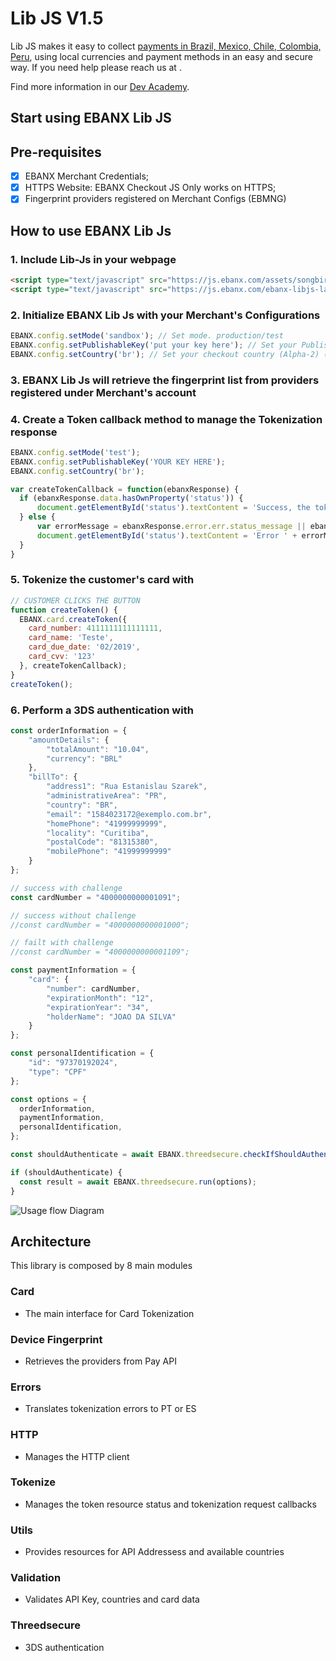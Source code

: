 # Lib JS  V1.5

Lib JS makes it easy to collect [payments in Brazil, Mexico, Chile, Colombia, Peru](https://www.ebanx.com/business/en/), using local currencies and payment methods in an easy and secure way. If you need help please reach us at <developer support channel here>.

Find more information in our [Dev Academy](https://www.ebanx.com/business/en/developers/integrations/lib-js).

## Start using EBANX Lib JS

## Pre-requisites
- [x] EBANX Merchant Credentials;
- [x] HTTPS Website: EBANX Checkout JS Only works on HTTPS;
- [x] Fingerprint providers registered on Merchant Configs (EBMNG)

## How to use EBANX Lib Js
### 1. Include Lib-Js in your webpage
```html
<script type="text/javascript" src="https://js.ebanx.com/assets/songbird/songbird-<dev|prod>.js"></script><!-- use dev or prod according to your needs -->
<script type="text/javascript" src="https://js.ebanx.com/ebanx-libjs-latest.min.js"></script>
```
### 2. Initialize EBANX Lib Js with your Merchant's Configurations
```javascript
EBANX.config.setMode('sandbox'); // Set mode. production/test
EBANX.config.setPublishableKey('put your key here'); // Set your Publishable key. To identify your site to EBANX API you must start by providing your [publishable key](https://developers.ebanx.com/merchant-area/merchant-options).
EBANX.config.setCountry('br'); // Set your checkout country (Alpha-2) (see: https://en.wikipedia.org/wiki/ISO_3166-1).
```
### 3. EBANX Lib Js will retrieve the fingerprint list from providers registered under Merchant's account
### 4. Create a Token callback method to manage the Tokenization response

```javascript
EBANX.config.setMode('test');
EBANX.config.setPublishableKey('YOUR KEY HERE');
EBANX.config.setCountry('br');

var createTokenCallback = function(ebanxResponse) {
  if (ebanxResponse.data.hasOwnProperty('status')) {
      document.getElementById('status').textContent = 'Success, the token is: ' + ebanxResponse.data.token;
  } else {
      var errorMessage = ebanxResponse.error.err.status_message || ebanxResponse.error.err.message;
      document.getElementById('status').textContent = 'Error ' + errorMessage;
  }
}
```
### 5. Tokenize the customer's card with
```javascript
// CUSTOMER CLICKS THE BUTTON
function createToken() {
  EBANX.card.createToken({
    card_number: 4111111111111111,
    card_name: 'Teste',
    card_due_date: '02/2019',
    card_cvv: '123'
  }, createTokenCallback);
}
createToken();
```

### 6. Perform a 3DS authentication with
```javascript
const orderInformation = {
    "amountDetails": {
        "totalAmount": "10.04",
        "currency": "BRL"
    },
    "billTo": {
        "address1": "Rua Estanislau Szarek",
        "administrativeArea": "PR",
        "country": "BR",
        "email": "1584023172@exemplo.com.br",
        "homePhone": "41999999999",
        "locality": "Curitiba",
        "postalCode": "81315380",
        "mobilePhone": "41999999999"
    }
};

// success with challenge
const cardNumber = "4000000000001091";

// success without challenge
//const cardNumber = "4000000000001000";

// failt with challenge
//const cardNumber = "4000000000001109";

const paymentInformation = {
    "card": {
        "number": cardNumber,
        "expirationMonth": "12",
        "expirationYear": "34",
        "holderName": "JOAO DA SILVA"
    }
};

const personalIdentification = {
    "id": "97370192024",
    "type": "CPF"
};

const options = {
  orderInformation,
  paymentInformation,
  personalIdentification,
};

const shouldAuthenticate = await EBANX.threedsecure.checkIfShouldAuthenticate(options);

if (shouldAuthenticate) {
  const result = await EBANX.threedsecure.run(options);
}
```

![Usage flow Diagram](./usage-flow-diagram.png)

## Architecture
This library is composed by 8 main modules

### Card
* The main interface for Card Tokenization
### Device Fingerprint
* Retrieves the providers from Pay API
### Errors
* Translates tokenization errors to PT or ES
### HTTP
* Manages the HTTP client
### Tokenize
* Manages the token resource status and tokenization request callbacks
### Utils
* Provides resources for API Addressess and available countries
### Validation
* Validates API Key, countries and card data
### Threedsecure
* 3DS authentication
